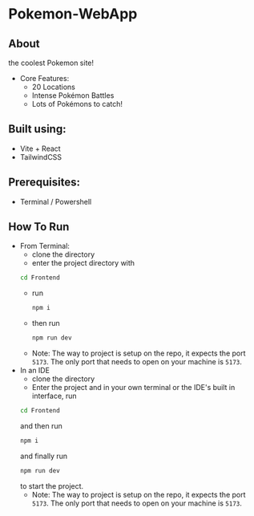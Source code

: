 # Pokemon-WebApp

## About
the coolest Pokemon site!
- Core Features:
	- 20 Locations
  - Intense Pokémon Battles
  - Lots of Pokémons to catch!
 
## Built using: 
- Vite + React
- TailwindCSS

## Prerequisites: 
- Terminal / Powershell

## How To Run

- From Terminal:
	- clone the directory
	- enter the project directory with
    ```bash
    cd Frontend
    ```
  - run
    ```bash
    npm i
    ```
  - then run
    ```bash
    npm run dev
    ```
  - Note: The way to project is setup on the repo, it expects the port `5173`. The only port that needs to open on your machine is `5173`.
- In an IDE
	- clone the directory
	- Enter the project and in your own terminal or the IDE's built in interface, run
   ```bash
   cd Frontend
   ```
   and then run
    ```bash
    npm i
    ```
    and finally run
    ```bash
    npm run dev
    ```
    to start the project.
  - Note: The way to project is setup on the repo, it expects the port `5173`. The only port that needs to open on your machine is `5173`.

